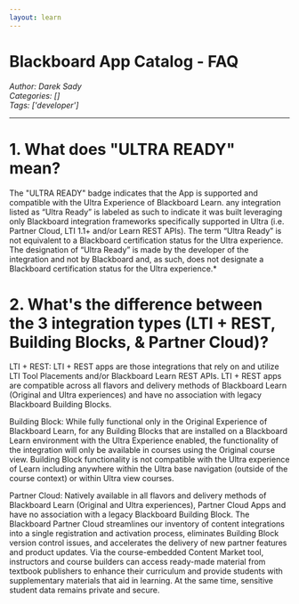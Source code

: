 ```yaml
---
layout: learn
---
```

# Blackboard App Catalog - FAQ
*Author: Darek Sady*  
*Categories: []*  
*Tags: ['developer']*  
<hr />


# 1. What does "ULTRA READY" mean?

The "ULTRA READY" badge indicates that the App is supported and compatible with the Ultra Experience of Blackboard Learn. any integration listed as “Ultra Ready” is labeled as such to indicate it was built leveraging only Blackboard integration frameworks specifically supported in Ultra (i.e. Partner Cloud, LTI 1.1+ and/or Learn REST APIs).  The term “Ultra Ready” is not equivalent to a Blackboard certification status for the Ultra experience. The designation of “Ultra Ready” is made by the developer of the integration and not by Blackboard and, as such, does not designate a Blackboard certification status for the Ultra experience.*

# 2. What's the difference between the 3 integration types (LTI + REST, Building Blocks, & Partner Cloud)?

LTI + REST: LTI + REST apps are those integrations that rely on and utilize LTI Tool Placements and/or Blackboard Learn REST APIs. LTI + REST apps are compatible across all flavors and delivery methods of Blackboard Learn (Original and Ultra experiences) and have no association with legacy Blackboard Building Blocks.

Building Block: While fully functional only in the Original Experience of Blackboard Learn, for any Building Blocks that are installed on a Blackboard Learn environment with the Ultra Experience enabled, the functionality of the integration will only be available in courses using the Original course view. Building Block functionality is not compatible with the Ultra experience of Learn including anywhere within the Ultra base navigation (outside of the course context) or within Ultra view courses.

Partner Cloud: Natively available in all flavors and delivery methods of Blackboard Learn (Original and Ultra experiences), Partner Cloud Apps and have no association with a legacy Blackboard Building Block. The Blackboard Partner Cloud streamlines our inventory of content integrations into a single registration and activation process, eliminates Building Block version control issues, and accelerates the delivery of new partner features and product updates. Via the course-embedded Content Market tool, instructors and course builders can access ready-made material from textbook publishers to enhance their curriculum and provide students with supplementary materials that aid in learning. At the same time, sensitive student data remains private and secure.
